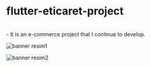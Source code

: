 # flutter-eticaret-project
<br/>
- It is an e-commerce project that I continue to develop.

![banner resim1](https://github.com/BusraYorulmaz/flutter-eticaret-project/blob/main/screenShots/screen01.jpeg)

![banner resim2](https://github.com/BusraYorulmaz/flutter-eticaret-project/blob/main/screenShots/screen02.jpeg)


